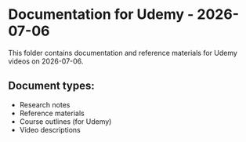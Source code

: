# Documentation for Udemy - 2026-07-06

This folder contains documentation and reference materials for Udemy videos on 2026-07-06.

## Document types:
- Research notes
- Reference materials
- Course outlines (for Udemy)
- Video descriptions
